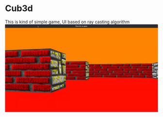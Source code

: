 # Cub3d
This is kind of simple game, UI based on ray casting algorithm
![preview](img/preview.png?raw=true)

